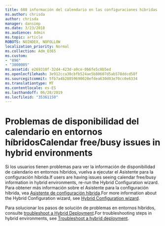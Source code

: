 ```yaml
---
title: 608 información del calendario en las configuraciones híbridas
ms.author: chrisda
author: chrisda
manager: dansimp
ms.date: 3/23/2018
ms.audience: Admin
ms.topic: article
ROBOTS: NOINDEX, NOFOLLOW
localization_priority: Normal
ms.collection: Adm_O365
ms.custom:
- "896"
- "3800005"
ms.assetid: e269310f-32d4-423d-a9ce-0b6fe5c8b5ed
ms.openlocfilehash: 3e912cca30cbfb524ae5b80607d5ab578ddcd58f
ms.sourcegitcommit: 5fb7a4b28859690020efdea630d03e70cc0e6334
ms.translationtype: MT
ms.contentlocale: es-ES
ms.lasthandoff: 06/28/2019
ms.locfileid: "35361150"
---
```

# <a name="calendar-freebusy-issues-in-hybrid-environments"></a><span data-ttu-id="46a17-102">Problemas de disponibilidad del calendario en entornos híbridos</span><span class="sxs-lookup"><span data-stu-id="46a17-102">Calendar free/busy issues in hybrid environments</span></span>

<span data-ttu-id="46a17-103">Si los usuarios tienen problemas para ver la información de disponibilidad de calendario en entornos híbridos, vuelva a ejecutar el Asistente para la configuración híbrida.</span><span class="sxs-lookup"><span data-stu-id="46a17-103">If users are having issues seeing calendar free/busy information in hybrid environments, re-run the Hybrid Configuration wizard.</span></span> <span data-ttu-id="46a17-104">Para obtener más información sobre el Asistente para la configuración híbrida, vea [Asistente de configuración híbrida](https://go.microsoft.com/fwlink/p/?linkid=528149).</span><span class="sxs-lookup"><span data-stu-id="46a17-104">For more information about the Hybrid Configuration wizard, see [Hybrid Configuration wizard](https://go.microsoft.com/fwlink/p/?linkid=528149).</span></span>

<span data-ttu-id="46a17-105">Para solucionar los pasos de solución de problemas en entornos híbridos, consulte [troubleshoot a Hybrid Deployment](https://technet.microsoft.com/library/jj659053.aspx).</span><span class="sxs-lookup"><span data-stu-id="46a17-105">For troubleshooting steps in hybrid environments, see [Troubleshoot a hybrid deployment](https://technet.microsoft.com/library/jj659053.aspx).</span></span>
